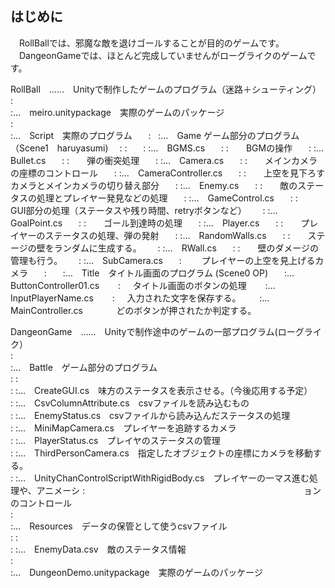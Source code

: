 ## はじめに

　RollBallでは、邪魔な敵を退けゴールすることが目的のゲームです。  
　DangeonGameでは、ほとんど完成していませんがローグライクのゲームです。  

RollBall　……　Unityで制作したゲームのプログラム（迷路＋シューティング）  
 :  
 :…　meiro.unitypackage　実際のゲームのパッケージ  
 :  
 :…　Script　実際のプログラム  
　:  
  :…　Game ゲーム部分のプログラム（Scene1　haruyasumi)
　: :  
　: :…　BGMS.cs  
　: :　　BGMの操作  
　: :…　Bullet.cs  
　: :　　弾の衝突処理  
　: :…　Camera.cs  
　: :　　メインカメラの座標のコントロール  
　: :…　CameraController.cs  
　: :　　上空を見下ろすカメラとメインカメラの切り替え部分  
　: :…　Enemy.cs  
　: :　　敵のステータスの処理とプレイヤー発見などの処理  
　: :…　GameControl.cs  
　: :　　GUI部分の処理（ステータスや残り時間、retryボタンなど）  
　: :…　GoalPoint.cs  
　: :　　ゴール到達時の処理  
　: :…　Player.cs  
　: :　　プレイヤーのステータスの処理、弾の発射  
　: :…　RandomWalls.cs  
　: :　　ステージの壁をランダムに生成する。  
　: :…　RWall.cs  
　: :　　壁のダメージの管理も行う。  
　: :…　SubCamera.cs  
　:  　　プレイヤーの上空を見上げるカメラ  
　:  
　:…　Title　タイトル画面のプログラム (Scene0 OP)  
 　:…　ButtonController01.cs  
　 :     タイトル画面のボタンの処理  
　 :…　InputPlayerName.cs  
　 :     入力された文字を保存する。  
　 :…　MainController.cs  
　       どのボタンが押されたか判定する。  




DangeonGame　……　Unityで制作途中のゲームの一部プログラム(ローグライク）  
 :  
 :…　Battle　ゲーム部分のプログラム  
 :     :  
 :     :…　CreateGUI.cs　味方のステータスを表示させる。（今後応用する予定）  
 :     :…　CsvColumnAttribute.cs　csvファイルを読み込むもの  
 :     :…　EnemyStatus.cs　csvファイルから読み込んだステータスの処理  
 :     :…　MiniMapCamera.cs　プレイヤーを追跡するカメラ  
 :     :…　PlayerStatus.cs　プレイヤのステータスの管理  
 :     :…　ThirdPersonCamera.cs　指定したオブジェクトの座標にカメラを移動する。  
 :     :…　UnityChanControlScriptWithRigidBody.cs　プレイヤーの一マス進む処理や、アニメーシ  :　　　　　　　　　　　　　　　　　　　　　　　　　ョンのコントロール  
 :  
 :…　Resources　データの保管として使うcsvファイル  
 :     :  
 :     :…　EnemyData.csv　敵のステータス情報  
 :  
 :…　DungeonDemo.unitypackage　実際のゲームのパッケージ  
 


